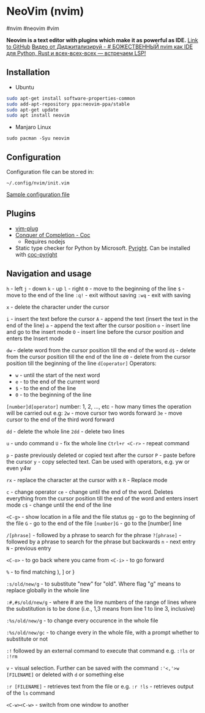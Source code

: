 # NeoVim (nvim)
#nvim #neovim #vim 

**Neovim is a text editor with plugins which make it as powerful as IDE.**
[Link to GitHub](https://github.com/neovim/neovim)
[Видео от Диджитализируй - # БОЖЕСТВЕННЫЙ nvim как IDE для Python, Rust и всех-всех-всех — встречаем LSP!](https://youtu.be/PA7zZNJXJEk)

## Installation
- Ubuntu
```bash
sudo apt-get install software-properties-common
sudo add-apt-repository ppa:neovim-ppa/stable
sudo apt-get update
sudo apt install neovim
```
- Manjaro Linux
```shell
sudo pacman -Syu neovim
```

## Configuration
Configuration file can be stored in:
```
~/.config/nvim/init.vim
```
[Sample configuration file](https://github.com/2Cheetah/Obsidian_vault/blob/main/init.vim)

## Plugins
- [vim-plug](https://github.com/junegunn/vim-plug)
- [Conquer of Completion - Coc](https://github.com/neoclide/coc.nvim)
	- Requires nodejs
- Static type checker for Python by Microsoft. [Pyright](https://github.com/microsoft/pyright). Can be installed with [coc-pyright](https://github.com/fannheyward/coc-pyright)

## Navigation and usage
`h` - left `j` - down `k` - up `l` - right
`0` - move to the beginning of the line
`$` - move to the end of the line
`:q!` - exit without saving
`:wq` - exit with saving


`x` - delete the character under the cursor

`i` - insert the text before the cursor
`A` - append the text (insert the text in the end of the line)
`a` - append the text after the cursor position
`o` - insert line and go to the insert mode
`O` - insert line before the cursor position and enters the Insert mode

`dw` - delete word from the cursor position till the end of the word
`d$` - delete from the cursor position till the end of the line
`d0` - delete from the cursor position till the beginning of the line
`d[operator]`
Operators:
- `w` - until the start of the next word
- `e` - to the end of the current word
- `$` - to the end of the line
- `0` - to the beginning of the line

`[number]d[operator]`
number:
1, 2, ..., etc - how many times the operation will be carried out
e.g:
`2w` - move cursor two words forward
`3e` - move cursor to the end of the third word forward

`dd` - delete the whole line
`2dd` - delete two lines

`u` - undo command
`U` - fix the whole line
`Ctrl+r <C-r>` - repeat command

`p` - paste previously deleted or copied text after the cursor
`P` - paste before the cursor
`y` - copy selected text. Can be used with operators, e.g. yw or even y4w

`rx` - replace the character at the cursor with x
`R` - Replace mode

`c` - change operator
`ce` - change until the end of the word. Deletes everything from the cursor position till the end of the word and enters insert mode
`c$` - change until the end of the line

`<C-g>` - show location in a file and the file status
`gg` - go to the beginning of the file
`G` - go to the end of the file
`[number]G` - go to the \[number\] line

`/[phrase]` - followed by a phrase to search for the phrase
`?[phrase]` - followed by a phrase to search for the phrase but backwards
`n` - next entry
`N` - previous entry

`<C-o>` - to go back where you came from
`<C-i>` - to go forward

`%` - to find matching ), ] or }

`:s/old/new/g` - to substitute "new" for "old". Where flag "g" means to replace globally in the whole line

`:#,#s/old/new/g` - where # are the line numbers of the range of lines where the substitution is to be done (i.e., 1,3 means from line 1 to line 3, inclusive)

`:%s/old/new/g` - to change every occurence in the whole file

`:%s/old/new/gc` - to change every in the whole file, with a prompt whether to substitute or not

`:!` followed by an external command to execute that command
e.g. `:!ls` or `:!rm`

`v` - visual selection. Further can be saved with the command `:'<,'>w [FILENAME]` or deleted with `d` or something else

`:r [FILENAME]` - retrieves text from the file
or
e.g. `:r !ls` - retrieves output of the `ls` command

`<C-w><C-w>` - switch from one window to another